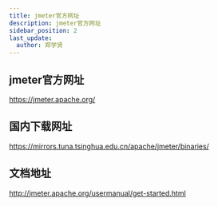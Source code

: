 ```yaml
---
title: jmeter官方网址
description: jmeter官方网址
sidebar_position: 2
last_update:
  author: 郑学贤
---
```


## jmeter官方网址

https://jmeter.apache.org/

## 国内下载网址

https://mirrors.tuna.tsinghua.edu.cn/apache/jmeter/binaries/

## 文档地址

http://jmeter.apache.org/usermanual/get-started.html


